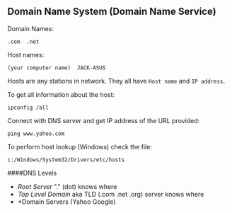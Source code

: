 ## Domain Name System (Domain Name Service)

Domain Names:
```
.com  .net
```
Host names:
```
(your computer name)  JACK-ASUS
```
Hosts are any stations  in network. They all have ```Host name``` and ```IP address```.

To get all information about the host:
```
ipconfig /all
```
Connect with DNS server and get IP address of the URL provided:
```
ping www.yahoo.com
```
To perform host lookup (Windows) check the file:
```
c:/Windows/System32/Drivers/etc/hosts
```

####DNS Levels
- *Root Server* "." (dot) knows where
- *Top Level Domain* aka TLD (.com .net .org) server knows where
- *Domain Servers (Yahoo Google)
